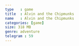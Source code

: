 ```yaml
---
type   : game
title  : Alvin and the Chipmunks
name   : Alvin and the Chipmunks
categories: [game]
size: 318 MB
genre: adventure
telegram : 59
---
```


